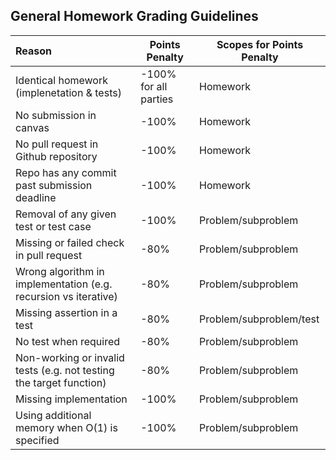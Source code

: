 ## General Homework Grading Guidelines



| Reason                                                       | Points Penalty        | Scopes for Points Penalty |
| :----------------------------------------------------------- | --------------------- | ----------------------- |
| Identical homework (implenetation & tests)                   | -100% for all parties | Homework                |
| No submission in canvas                                      | -100%                 | Homework                |
| No pull request in Github repository                         | -100%                 | Homework                |
| Repo has any commit past submission deadline                      | -100%                 | Homework                |
| Removal of any given test or test case                         | -100%                 | Problem/subproblem      |
| Missing or failed check in pull request                      | -80%                  | Problem/subproblem      |
| Wrong algorithm in implementation (e.g. recursion vs iterative)                | -80%                  | Problem/subproblem      |
| Missing assertion in a test                                  | -80%                  | Problem/subproblem/test      |
| No test when required                                                 | -80%                  | Problem/subproblem      |
| Non-working or invalid tests (e.g. not testing the target function) | -80%                  | Problem/subproblem      |
| Missing implementation                                       | -100%                 | Problem/subproblem      |
| Using additional memory when O(1) is specified | -100% | Problem/subproblem |



